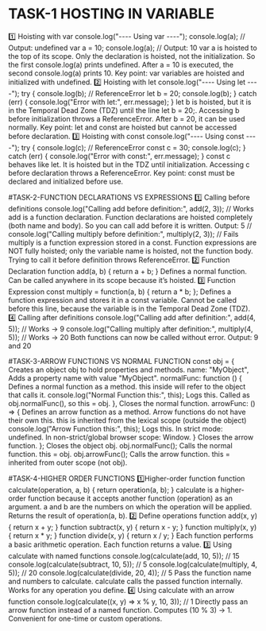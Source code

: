 # TASK-1 HOSTING IN VARIABLE
1️⃣ Hoisting with var
console.log("---- Using var ----");
console.log(a); // Output: undefined
var a = 10;
console.log(a); // Output: 10
var a is hoisted to the top of its scope.
Only the declaration is hoisted, not the initialization.
So the first console.log(a) prints undefined.
After a = 10 is executed, the second console.log(a) prints 10.
Key point: var variables are hoisted and initialized with undefined.
2️⃣ Hoisting with let
console.log("---- Using let ----");
try {
  console.log(b); // ReferenceError
  let b = 20;
  console.log(b);
} catch (err) {
  console.log("Error with let:", err.message);
}
let b is hoisted, but it is in the Temporal Dead Zone (TDZ) until the line let b = 20;.
Accessing b before initialization throws a ReferenceError.
After b = 20, it can be used normally.
Key point: let and const are hoisted but cannot be accessed before declaration.
3️⃣ Hoisting with const
console.log("---- Using const ----");
try {
  console.log(c); // ReferenceError
  const c = 30;
  console.log(c);
} catch (err) {
  console.log("Error with const:", err.message);
}
const c behaves like let.
It is hoisted but in the TDZ until initialization.
Accessing c before declaration throws a ReferenceError.
Key point: const must be declared and initialized before use.

#TASK-2-FUNCTION DECLARATIONS VS EXPRESSIONS
1️⃣ Calling before definitions
console.log("Calling add before definition:", add(2, 3)); // Works
add is a function declaration.
Function declarations are hoisted completely (both name and body).
So you can call add before it is written.
Output: 5
// console.log("Calling multiply before definition:", multiply(2, 3)); // Fails
multiply is a function expression stored in a const.
Function expressions are NOT fully hoisted; only the variable name is hoisted, not the function body.
Trying to call it before definition throws ReferenceError.
2️⃣ Function Declaration
function add(a, b) {
  return a + b;
}
Defines a normal function.
Can be called anywhere in its scope because it’s hoisted.
3️⃣ Function Expression
const multiply = function(a, b) {
  return a * b;
};
Defines a function expression and stores it in a const variable.
Cannot be called before this line, because the variable is in the Temporal Dead Zone (TDZ).
4️⃣ Calling after definitions
console.log("Calling add after definition:", add(4, 5));       // Works → 9
console.log("Calling multiply after definition:", multiply(4, 5)); // Works → 20
Both functions can now be called without error.
Output: 9 and 20

#TASK-3-ARROW FUNCTIONS VS NORMAL FUNCTION
const obj = {
Creates an object obj to hold properties and methods.
name: "MyObject",
Adds a property name with value "MyObject".
normalFunc: function () {
Defines a normal function as a method.
this inside will refer to the object that calls it.
console.log("Normal Function this:", this);
Logs this.
Called as obj.normalFunc(), so this = obj.
},
Closes the normal function.
arrowFunc: () => {
Defines an arrow function as a method.
Arrow functions do not have their own this.
this is inherited from the lexical scope (outside the object)
console.log("Arrow Function this:", this);
Logs this.
In strict mode: undefined.
In non-strict/global browser scope: Window.
}
Closes the arrow function.
};
Closes the object obj.
obj.normalFunc();
Calls the normal function.
this = obj.
obj.arrowFunc();
Calls the arrow function.
this = inherited from outer scope (not obj).

#TASK-4-HIGHER ORDER FUNCTIONS
1️⃣Higher-order function
function calculate(operation, a, b) {
  return operation(a, b);
}
calculate is a higher-order function because it accepts another function (operation) as an argument.
a and b are the numbers on which the operation will be applied.
Returns the result of operation(a, b).
2️⃣ Define operations
function add(x, y) { return x + y; }
function subtract(x, y) { return x - y; }
function multiply(x, y) { return x * y; }
function divide(x, y) { return x / y; }
Each function performs a basic arithmetic operation.
Each function returns a value.
3️⃣ Using calculate with named functions
console.log(calculate(add, 10, 5));      // 15
console.log(calculate(subtract, 10, 5)); // 5
console.log(calculate(multiply, 4, 5));  // 20
console.log(calculate(divide, 20, 4));   // 5
Pass the function name and numbers to calculate.
calculate calls the passed function internally.
Works for any operation you define.
4️⃣ Using calculate with an arrow function
console.log(calculate((x, y) => x % y, 10, 3)); // 1
Directly pass an arrow function instead of a named function.
Computes (10 % 3) → 1.
Convenient for one-time or custom operations.
